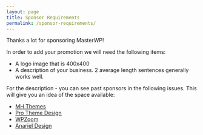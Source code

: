```yaml
---
layout: page
title: Sponsor Requirements
permalink: /sponsor-requirements/
---
```

Thanks a lot for sponsoring MasterWP!

In order to add your promotion we will need the following items:

* A logo image that is 400x400
* A description of your business. 2 average length sentences generally works well.

For the description - you can see past sponsors in the following issues. This will give you an idea of the space available:

* [MH Themes](http://us13.campaign-archive1.com/?u=bf5d11ade9be022f552b86e69&id=6804b86486)
* [Pro Theme Design](http://us13.campaign-archive1.com/?u=bf5d11ade9be022f552b86e69&id=8ddf616006)
* [WPZoom](http://us13.campaign-archive1.com/?u=bf5d11ade9be022f552b86e69&id=df359558d7)
* [Anariel Design](http://us13.campaign-archive2.com/?u=bf5d11ade9be022f552b86e69&id=15a314da11)
